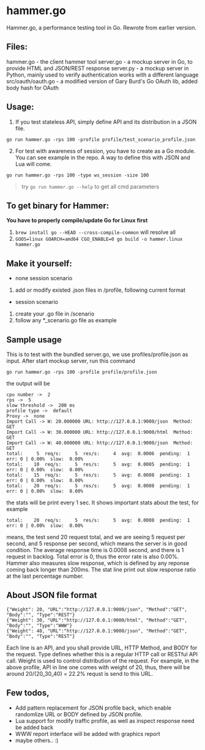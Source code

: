 hammer.go
=========

Hammer.go, a performance testing tool in Go. Rewrote from earlier version. 


## Files:
hammer.go - the client hammer tool
server.go - a mockup server in Go, to provide HTML and JSON/REST response
server.py - a mockup server in Python, mainly used to verify authentication works with a different language
src/oauth/oauth.go - a modified version of Gary Burd's Go OAuth lib, added body hash for OAuth

## Usage:
1. If you test stateless API, simply define API and its distribution in a JSON file. 
```
go run hammer.go -rps 100 -profile profile/test_scenario_profile.json
```

2. For test with awareness of session, you have to create as a Go module. You can see example in the repo. A way to define this with JSON and Lua will come. 
```
go run hammer.go -rps 100 -type ws_session -size 100
```

> try `go run hammer.go --help` to get all cmd parameters


## To get binary for Hammer:
**You have to properly compile/update Go for Linux first**

1. `brew install go --HEAD --cross-compile-common` will resolve all
2. `GOOS=linux GOARCH=amd64 CGO_ENABLE=0 go build -o hammer.linux hammer.go`


## Make it yourself:
* none session scenario
 1. add or modify existed .json files in /profile, following current format

* session scenario
 1. create your .go file in /scenario
 2. follow any *_scenario.go file as example


## Sample usage

This is to test with the bundled server.go, we use profiles/profile.json as input. After start mockup server, run this command
```
go run hammer.go -rps 100 -profile profile/profile.json
```

the output will be
```
cpu number ->  2
rps ->  5
slow threshold ->  200 ms
profile type ->  default
Proxy ->  none
Import Call -> W: 20.000000 URL: http://127.0.0.1:9000/json  Method: GET
Import Call -> W: 30.000000 URL: http://127.0.0.1:9000/html  Method: GET
Import Call -> W: 40.000000 URL: http://127.0.0.1:9000/json  Method: GET
total:     5  req/s:     5  res/s:     4  avg:  0.0006  pending:  1  err: 0 | 0.00%  slow:  0.00%
total:    10  req/s:     5  res/s:     5  avg:  0.0005  pending:  1  err: 0 | 0.00%  slow:  0.00%
total:    15  req/s:     5  res/s:     5  avg:  0.0008  pending:  1  err: 0 | 0.00%  slow:  0.00%
total:    20  req/s:     5  res/s:     5  avg:  0.0008  pending:  1  err: 0 | 0.00%  slow:  0.00%
```

the stats will be print every 1 sec. It shows important stats about the test, for example
```
total:    20  req/s:     5  res/s:     5  avg:  0.0008  pending:  1  err: 0 | 0.00%  slow:  0.00%
```

means, the test send 20 request total, and we are seeing 5 request per second, and 5 response per second, which means the server is in good condition. The average response time is 0.0008 second, and there is 1 request in backlog.  Total error is 0, thus the error rate is also 0.00%. Hammer also measures slow response, which is defined by any reponse coming back longer than 200ms. The stat line print out slow response ratio at the last percentage number. 

## About JSON file format
```
{"Weight": 20, "URL":"http://127.0.0.1:9000/json", "Method":"GET", "Body":"", "Type":"REST"}
{"Weight": 30, "URL":"http://127.0.0.1:9000/html", "Method":"GET", "Body":"", "Type":"WWW"}
{"Weight": 40, "URL":"http://127.0.0.1:9000/json", "Method":"GET", "Body":"", "Type":"REST"}
```

Each line is an API, and you shall provide URL, HTTP Method, and BODY for the request. Type defines whether this is a regular HTTP call or RESTful API call. Weight is used to control distribution of the request. For example, in the above profile, API in line one comes with weight of 20, thus, there will be around 20/(20_30_40) = 22.2% requst is send to this URL. 

## Few todos, 
* Add pattern replacement for JSON profile back, which enable randomlize URL or BODY defined by JSON profile.
* Lua support for modify traffic profile, as well as inspect response need be added back
* WWW report interface will be added with graphics report
* maybe others.. :)
